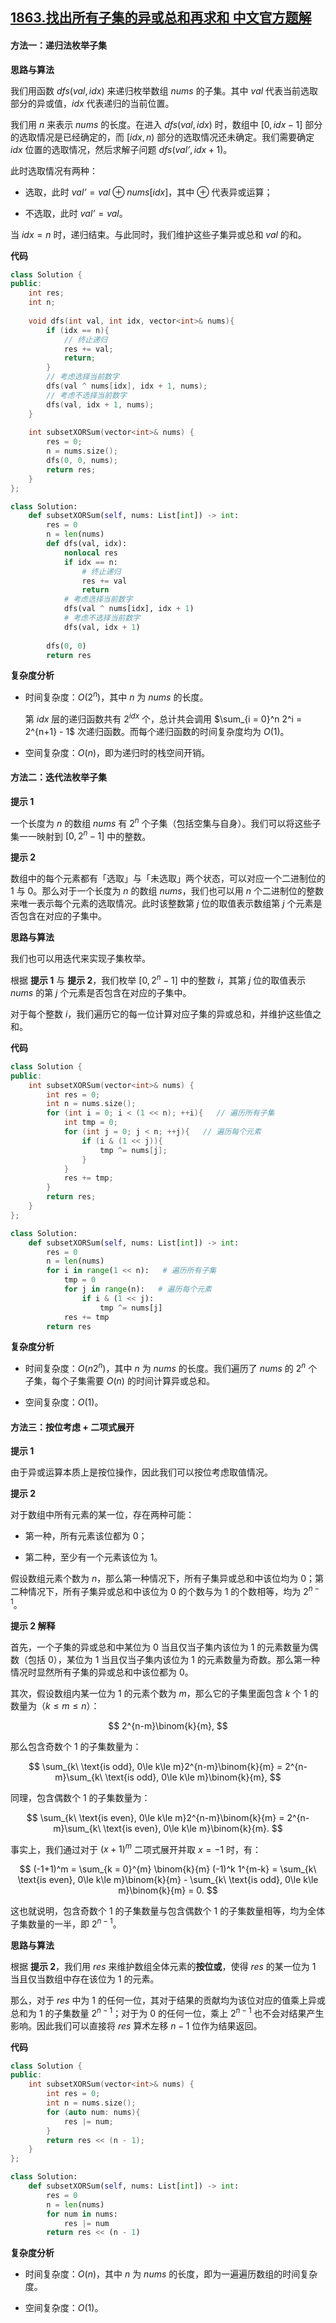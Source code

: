 ## [1863.找出所有子集的异或总和再求和 中文官方题解](https://leetcode.cn/problems/sum-of-all-subset-xor-totals/solutions/100000/sum-of-all-subset-xor-totals-by-leetcode-o5aa)

#### 方法一：递归法枚举子集

**思路与算法**

我们用函数 $\textit{dfs}(\textit{val}, \textit{idx})$ 来递归枚举数组 $\textit{nums}$ 的子集。其中 $\textit{val}$ 代表当前选取部分的异或值，$\textit{idx}$ 代表递归的当前位置。

我们用 $n$ 来表示 $\textit{nums}$ 的长度。在进入 $\textit{dfs}(\textit{val}, \textit{idx})$ 时，数组中 $[0,\textit{idx} - 1]$ 部分的选取情况是已经确定的，而 $[\textit{idx}, n)$ 部分的选取情况还未确定。我们需要确定 $\textit{idx}$ 位置的选取情况，然后求解子问题 $\textit{dfs}(\textit{val'}, \textit{idx} + 1)$。

此时选取情况有两种：

- 选取，此时 $\textit{val'} = \textit{val} \oplus \textit{nums}[\textit{idx}]$，其中 $\oplus$ 代表异或运算；

- 不选取，此时 $\textit{val'} = \textit{val}$。

当 $\textit{idx} = n$ 时，递归结束。与此同时，我们维护这些子集异或总和 $\textit{val}$ 的和。

**代码**

```C++ [sol1-C++]
class Solution {
public:
    int res;
    int n;
    
    void dfs(int val, int idx, vector<int>& nums){
        if (idx == n){
            // 终止递归
            res += val;
            return;
        }
        // 考虑选择当前数字
        dfs(val ^ nums[idx], idx + 1, nums);
        // 考虑不选择当前数字
        dfs(val, idx + 1, nums);
    }
    
    int subsetXORSum(vector<int>& nums) {
        res = 0;
        n = nums.size();
        dfs(0, 0, nums);
        return res;
    }
};
```

```Python [sol1-Python3]
class Solution:
    def subsetXORSum(self, nums: List[int]) -> int:
        res = 0
        n = len(nums)
        def dfs(val, idx):
            nonlocal res
            if idx == n:
                # 终止递归
                res += val
                return
            # 考虑选择当前数字
            dfs(val ^ nums[idx], idx + 1)
            # 考虑不选择当前数字
            dfs(val, idx + 1)
        
        dfs(0, 0)
        return res
```

**复杂度分析**

- 时间复杂度：$O(2^n)$，其中 $n$ 为 $\textit{nums}$ 的长度。

    第 $\textit{idx}$ 层的递归函数共有 $2^\textit{idx}$ 个，总计共会调用 $\sum_{i = 0}^n 2^i = 2^{n+1} - 1$ 次递归函数。而每个递归函数的时间复杂度均为 $O(1)$。

- 空间复杂度：$O(n)$，即为递归时的栈空间开销。

#### 方法二：迭代法枚举子集

**提示 $1$**

一个长度为 $n$ 的数组 $\textit{nums}$ 有 $2^n$ 个子集（包括空集与自身）。我们可以将这些子集一一映射到 $[0, 2^n-1]$ 中的整数。

**提示 $2$**

数组中的每个元素都有「选取」与「未选取」两个状态，可以对应一个二进制位的 $1$ 与 $0$。那么对于一个长度为 $n$ 的数组 $\textit{nums}$，我们也可以用 $n$ 个二进制位的整数来唯一表示每个元素的选取情况。此时该整数第 $j$ 位的取值表示数组第 $j$ 个元素是否包含在对应的子集中。

**思路与算法**

我们也可以用迭代来实现子集枚举。

根据 **提示 $1$** 与 **提示 $2$**，我们枚举 $[0, 2^n-1]$ 中的整数 $i$，其第 $j$ 位的取值表示 $\textit{nums}$ 的第 $j$ 个元素是否包含在对应的子集中。

对于每个整数 $i$，我们遍历它的每一位计算对应子集的异或总和，并维护这些值之和。


**代码**

```C++ [sol2-C++]
class Solution {
public:
    int subsetXORSum(vector<int>& nums) {
        int res = 0;
        int n = nums.size();
        for (int i = 0; i < (1 << n); ++i){   // 遍历所有子集
            int tmp = 0;
            for (int j = 0; j < n; ++j){   // 遍历每个元素
                if (i & (1 << j)){
                    tmp ^= nums[j];
                }
            }
            res += tmp;
        }
        return res;
    }
};
```

```Python [sol2-Python3]
class Solution:
    def subsetXORSum(self, nums: List[int]) -> int:
        res = 0
        n = len(nums)
        for i in range(1 << n):   # 遍历所有子集
            tmp = 0
            for j in range(n):   # 遍历每个元素
                if i & (1 << j):
                    tmp ^= nums[j]
            res += tmp
        return res
```

**复杂度分析**

- 时间复杂度：$O(n2^n)$，其中 $n$ 为 $\textit{nums}$ 的长度。我们遍历了 $\textit{nums}$ 的 $2^n$ 个子集，每个子集需要 $O(n)$ 的时间计算异或总和。

- 空间复杂度：$O(1)$。


#### 方法三：按位考虑 + 二项式展开

**提示 $1$**

由于异或运算本质上是按位操作，因此我们可以按位考虑取值情况。

**提示 $2$**

对于数组中所有元素的某一位，存在两种可能：

- 第一种，所有元素该位都为 $0$；

- 第二种，至少有一个元素该位为 $1$。

假设数组元素个数为 $n$，那么第一种情况下，所有子集异或总和中该位均为 $0$；第二种情况下，所有子集异或总和中该位为 $0$ 的个数与为 $1$ 的个数相等，均为 $2^{n-1}$。

**提示 $2$ 解释**

首先，一个子集的异或总和中某位为 $0$ 当且仅当子集内该位为 $1$ 的元素数量为偶数（包括 $0$），某位为 $1$ 当且仅当子集内该位为 $1$ 的元素数量为奇数。那么第一种情况时显然所有子集的异或总和中该位都为 $0$。

其次，假设数组内某一位为 $1$ 的元素个数为 $m$，那么它的子集里面包含 $k$ 个 $1$ 的数量为（$k \le m \le n$）：

$$
2^{n-m}\binom{k}{m},
$$

那么包含奇数个 $1$ 的子集数量为：

$$
\sum_{k\ \text{is odd}, 0\le k\le m}2^{n-m}\binom{k}{m} = 2^{n-m}\sum_{k\ \text{is odd}, 0\le k\le m}\binom{k}{m},
$$

同理，包含偶数个 $1$ 的子集数量为：

$$
\sum_{k\ \text{is even}, 0\le k\le m}2^{n-m}\binom{k}{m} = 2^{n-m}\sum_{k\ \text{is even}, 0\le k\le m}\binom{k}{m}.
$$

事实上，我们通过对于 $(x + 1)^m$ 二项式展开并取 $x = -1$ 时，有：

$$
(-1+1)^m = \sum_{k = 0}^{m} \binom{k}{m} (-1)^k 1^{m-k} = \sum_{k\ \text{is even}, 0\le k\le m}\binom{k}{m} - \sum_{k\ \text{is odd}, 0\le k\le m}\binom{k}{m} = 0.
$$

这也就说明，包含奇数个 $1$ 的子集数量与包含偶数个 $1$ 的子集数量相等，均为全体子集数量的一半，即 $2^{n-1}$。

**思路与算法**

根据 **提示 $2$**，我们用 $\textit{res}$ 来维护数组全体元素的**按位或**，使得 $\textit{res}$ 的某一位为 $1$ 当且仅当数组中存在该位为 $1$ 的元素。

那么，对于 $\textit{res}$ 中为 $1$ 的任何一位，其对于结果的贡献均为该位对应的值乘上异或总和为 $1$ 的子集数量 $2^{n-1}$；对于为 $0$ 的任何一位，乘上 $2^{n-1}$ 也不会对结果产生影响。因此我们可以直接将 $\textit{res}$ 算术左移 $n - 1$ 位作为结果返回。

**代码**

```C++ [sol3-C++]
class Solution {
public:
    int subsetXORSum(vector<int>& nums) {
        int res = 0;
        int n = nums.size();
        for (auto num: nums){
            res |= num;
        }
        return res << (n - 1);
    }
};
```

```Python [sol3-Python3]
class Solution:
    def subsetXORSum(self, nums: List[int]) -> int:
        res = 0
        n = len(nums)
        for num in nums:
            res |= num
        return res << (n - 1)
```

**复杂度分析**

- 时间复杂度：$O(n)$，其中 $n$ 为 $\textit{nums}$ 的长度，即为一遍遍历数组的时间复杂度。

- 空间复杂度：$O(1)$。